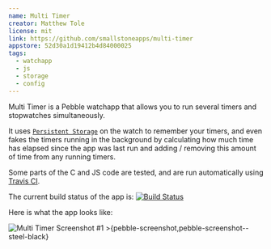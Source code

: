 ```yaml
---
name: Multi Timer
creator: Matthew Tole
license: mit
link: https://github.com/smallstoneapps/multi-timer
appstore: 52d30a1d19412b4d84000025
tags:
  - watchapp
  - js
  - storage
  - config
---
```


Multi Timer is a Pebble watchapp that allows you to run several timers and
stopwatches simultaneously.

It uses [`Persistent Storage`](``Storage``) on the watch to remember your
timers, and even fakes the timers running in the background by calculating how
much time has elapsed since the app was last run and adding / removing this
amount of time from any running timers.

Some parts of the C and JS code are tested, and are run automatically using
[Travis CI][1].

The current build status of the app is: [![Build Status](https://travis-ci.org/smallstoneapps/multi-timer.png?branch=master)][2]

Here is what the app looks like:

![Multi Timer Screenshot #1 >{pebble-screenshot,pebble-screenshot--steel-black}](https://raw.githubusercontent.com/smallstoneapps/multi-timer/master/marketing/screenshots/2.7/multi-timer_2-7_01.png)

[1]: https://travis-ci.org/
[2]: https://travis-ci.org/smallstoneapps/multi-timer/
